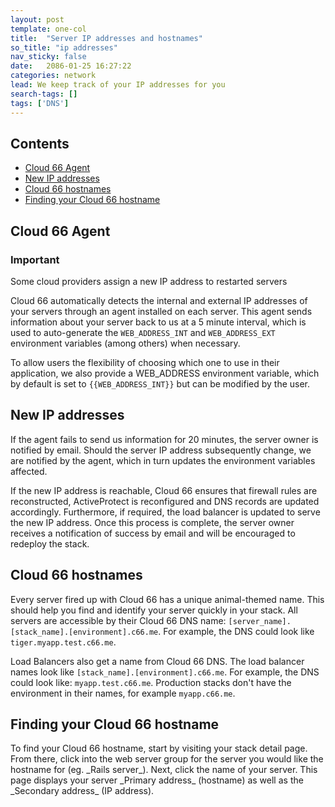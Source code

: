 ```yaml
---
layout: post
template: one-col
title:  "Server IP addresses and hostnames"
so_title: "ip addresses"
nav_sticky: false
date:   2086-01-25 16:27:22
categories: network
lead: We keep track of your IP addresses for you
search-tags: []
tags: ['DNS']
---
```


<h2>Contents</h2>
<ul class="page-toc">
	<li>
		<a href="#agent">Cloud 66 Agent</a>
	</li>
	<li>
		<a href="#new">New IP addresses</a>
	</li>    
	<li>
		<a href="#hosts">Cloud 66 hostnames</a>
	</li>    
	<li>
		<a href="#finding">Finding your Cloud 66 hostname</a>
	</li>    		     
</ul>

<h2 id="agent">Cloud 66 Agent</h2>
<div class="notice">
    <h3>Important</h3>
    <p>Some cloud providers assign a new IP address to restarted servers</p>
</div>

Cloud 66 automatically detects the internal and external IP addresses of your servers through an agent installed on each server. This agent sends information about your server back to us at a 5 minute interval, which is used to auto-generate the `WEB_ADDRESS_INT` and `WEB_ADDRESS_EXT` environment variables (among others) when necessary.

To allow users the flexibility of choosing which one to use in their application, we also provide a WEB&#95;ADDRESS environment variable, which by default is set to `{{WEB_ADDRESS_INT}}` but can be modified by the user.

<h2 id="new">New IP addresses</h2>

If the agent fails to send us information for 20 minutes, the server owner is notified by email. Should the server IP address subsequently change, we are notified by the agent, which in turn updates the environment variables affected.

If the new IP address is reachable, Cloud 66 ensures that firewall rules are reconstructed, ActiveProtect is reconfigured and DNS records are updated accordingly. Furthermore, if required, the load balancer is updated to serve the new IP address. Once this process is complete, the server owner receives a notification of success by email and will be encouraged to redeploy the stack.


<h2 id="hosts">Cloud 66 hostnames</h2>

Every server fired up with Cloud 66 has a unique animal-themed name. This should help you find and identify your server quickly in your stack. All servers are accessible by their Cloud 66 DNS name: `[server_name].[stack_name].[environment].c66.me`. For example, the DNS could look like `tiger.myapp.test.c66.me`.

Load Balancers also get a name from Cloud 66 DNS. The load balancer names look like `[stack_name].[environment].c66.me`. For example, the DNS could look like: `myapp.test.c66.me`. Production stacks don't have the environment in their names, for example `myapp.c66.me`.

<h2 id="finding">Finding your Cloud 66 hostname</h2>
To find your Cloud 66 hostname, start by visiting your stack detail page. From there, click into the web server group for the server you would like the hostname for (eg. _Rails server_). Next, click the name of your server. This page displays your server _Primary address_ (hostname) as well as the _Secondary address_ (IP address).